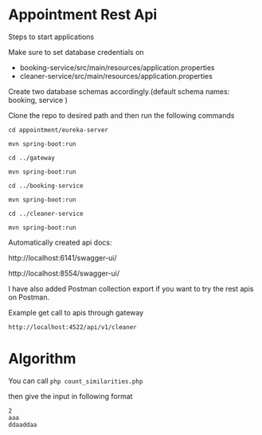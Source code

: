# Appointment Rest Api
Steps to start applications

Make sure to set database credentials on
* booking-service/src/main/resources/application.properties
* cleaner-service/src/main/resources/application.properties

Create two database schemas accordingly.(default schema names: booking, service )

Clone the repo to desired path and then run the following commands

<code>cd appointment/eureka-server</code>

<code>mvn spring-boot:run</code>


<code>cd ../gateway</code>


<code>mvn spring-boot:run</code>


<code>cd ../booking-service</code>


<code>mvn spring-boot:run</code>


<code>cd ../cleaner-service</code>


<code>mvn spring-boot:run</code>


Automatically created api docs:

http://localhost:6141/swagger-ui/

http://localhost:8554/swagger-ui/

I have also added Postman collection export if you want to try the rest apis on Postman.

Example get call to apis through gateway

`http://localhost:4522/api/v1/cleaner`

# Algorithm

You can call 
<code>php count_similarities.php</code>

then give the input in following format
```
2
aaa
ddaaddaa
```
